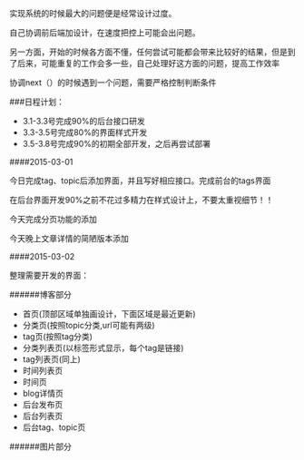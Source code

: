 实现系统的时候最大的问题便是经常设计过度。

自己协调前后端加设计，在速度把控上可能会出问题。

另一方面，开始的时候各方面不懂，任何尝试可能都会带来比较好的结果，但是到了后来，可能重复的工作会多一些，自己处理好这方面的问题，提高工作效率

协调next（）的时候遇到一个问题，需要严格控制判断条件

###日程计划：

* 3.1-3.3号完成90%的后台接口研发
* 3.3-3.5号完成80%的界面样式开发
* 3.5-3.8号完成90%的初期全部开发，之后再尝试部署

####2015-03-01

今日完成tag、topic后添加界面，并且写好相应接口。完成前台的tags界面

在后台界面开发90%之前不花过多精力在样式设计上，不要太重视细节！！

今天完成分页功能的添加

今天晚上文章详情的简陋版本添加

####2015-03-02

整理需要开发的界面：

######博客部分

* 首页(顶部区域单独画设计，下面区域是最近更新)
* 分类页(按照topic分类,url可能有两级)
* tag页(按照tag分类)
* 分类列表页(以标签形式显示，每个tag是链接)
* tag列表页(同上)
* 时间列表页
* 时间页
* blog详情页
* 后台发布页
* 后台列表页
* 后台tag、topic页

######图片部分
